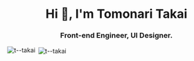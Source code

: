 <h1 align="center">Hi 👋, I'm Tomonari Takai</h1>
<h3 align="center">Front-end Engineer, UI Designer.</h3>

<p><img align="left" src="https://github-readme-stats.vercel.app/api/top-langs?username=t--takai&show_icons=true&locale=en&layout=compact" alt="t--takai" /></p>

<p>&nbsp;<img align="center" src="https://github-readme-stats.vercel.app/api?username=t--takai&show_icons=true&locale=en" alt="t--takai" /></p>
